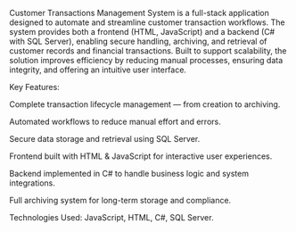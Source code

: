 Customer Transactions Management System is a full-stack application designed to automate and streamline customer transaction workflows. 
The system provides both a frontend (HTML, JavaScript) and a backend (C# with SQL Server), enabling secure handling, archiving, and retrieval of customer records and financial transactions. 
Built to support scalability, the solution improves efficiency by reducing manual processes, ensuring data integrity, and offering an intuitive user interface.

Key Features:

Complete transaction lifecycle management — from creation to archiving.

Automated workflows to reduce manual effort and errors.

Secure data storage and retrieval using SQL Server.

Frontend built with HTML & JavaScript for interactive user experiences.

Backend implemented in C# to handle business logic and system integrations.

Full archiving system for long-term storage and compliance.

Technologies Used: JavaScript, HTML, C#, SQL Server.
